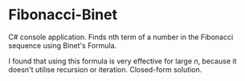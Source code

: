 # Fibonacci-Binet
C# console application. Finds nth term of a number in the Fibonacci sequence using Binet's Formula.

I found that using this formula is very effective for large *n*, because it doesn't utilise recursion or iteration.
Closed-form solution.
